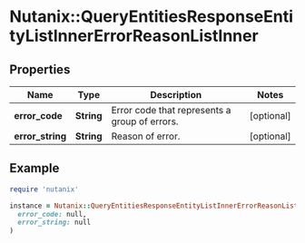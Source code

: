 # Nutanix::QueryEntitiesResponseEntityListInnerErrorReasonListInner

## Properties

| Name | Type | Description | Notes |
| ---- | ---- | ----------- | ----- |
| **error_code** | **String** | Error code that represents a group of errors.  | [optional] |
| **error_string** | **String** | Reason of error. | [optional] |

## Example

```ruby
require 'nutanix'

instance = Nutanix::QueryEntitiesResponseEntityListInnerErrorReasonListInner.new(
  error_code: null,
  error_string: null
)
```

